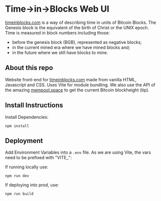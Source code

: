 # Time->in->Blocks Web UI

[timeinblocks.com](https://timeinblocks.com) is a way of describing time in units of Bitcoin Blocks. The Genesis block is the equivalent of the birth of Christ or the UNIX epoch. Time is measured in block numbers including those:
- before the genesis block (BGB), represented as negative blocks;
- in the current mined era where we have mined blocks and;
- in the future where we still have blocks to mine.

## About this repo
Website front-end for [timeinblocks.com](https://timeinblocks.com) made from vanilla HTML, Javascript and CSS. Uses Vite for module bundling. We also use the API of the amazing [mempool.space](https://mempool.space) to get the current Bitcoin blockheight (tip).

## Install Instructions
Install Dependencies:
```
npm install
```

## Deployment
Add Environment Variables into a ```.env``` file. As we are using Vite, the vars need to be prefixed with "VITE_":

If running locally use:
```
npm run dev
```
If deploying into prod, use:
```
npm run build
```